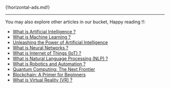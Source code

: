 {!horizontal-ads.md!}

---

You may also explore other articles in our bucket, Happy reading !!:

* <a target="_blank" href=https://www.nightwolf.in/articles/ai_intro>What is Artificial Intelligence ?</a>
* <a target="_blank" href=https://www.nightwolf.in/articles/machine_learning_intro/>What is Machine Learning ?</a>
* <a target="_blank" href=https://www.nightwolf.in/articles/ai_trends>Unleashing the Power of Artificial Intelligence</a>
* <a target="_blank" href=https://www.nightwolf.in/articles/neural_networks>What is Neural Networks ?</a>
* <a target="_blank" href=https://www.nightwolf.in/articles/iot>What is Internet of Things (IoT) ?</a>
* <a target="_blank" href=https://www.nightwolf.in/articles/natural_language_processing>What is Natural Language Processing (NLP) ?</a>
* <a target="_blank" href=https://www.nightwolf.in/articles/robotics_automation>What is Robotics and Automation ?</a>
* <a target="_blank" href=https://www.nightwolf.in/articles/quantum_computing>Quantum Computing: The Next Frontier</a>
* <a target="_blank" href=https://www.nightwolf.in/articles/blockchain>Blockchain: A Primer for Beginners</a>
* <a target="_blank" href=https://www.nightwolf.in/articles/virtual_reality>What is Virtual Reality (VR) ?</a>

